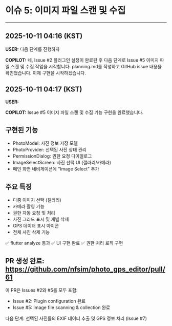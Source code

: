 # 이슈 5: 이미지 파일 스캔 및 수집

---

## 2025-10-11 04:16 (KST)

**USER:**
다음 단계를 진행하자

**COPILOT:**
네, Issue #2 플러그인 설정이 완료된 후 다음 단계로 Issue #5 이미지 파일 스캔 및 수집 작업을 시작합니다. planning.md를 작성하고 GitHub issue 내용을 확인했습니다. 이제 구현을 시작하겠습니다.

## 2025-10-11 04:17 (KST)

**USER:**

**COPILOT:**
Issue #5 이미지 파일 스캔 및 수집 기능 구현을 완료했습니다.

## 구현된 기능

- PhotoModel: 사진 정보 저장 모델
- PhotoProvider: 선택된 사진 상태 관리
- PermissionDialog: 권한 요청 다이얼로그
- ImageSelectScreen: 사진 선택 UI (갤러리/카메라)
- 메인 화면 네비게이션에 "Image Select" 추가

## 주요 특징

- 다중 이미지 선택 (갤러리)
- 카메라 촬영 기능
- 권한 자동 요청 및 처리
- 사진 그리드 표시 및 개별 삭제
- GPS 데이터 표시 아이콘
- 전체 사진 삭제 기능

✅ flutter analyze 통과
✅ UI 구현 완료
✅ 권한 처리 로직 구현

## PR 생성 완료: <https://github.com/nfsim/photo_gps_editor/pull/61>

이 PR은 Issues #2와 #5를 모두 포함:

- Issue #2: Plugin configuration 완료
- Issue #5: Image file scanning & collection 완료

다음 단계: 선택된 사진들의 EXIF 데이터 추출 및 GPS 정보 처리 (Issue #7)
